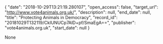 {
  "date": "2018-10-29T13:21:19.280107", 
  "open_access": false, 
  "target_url": "http://www.vote4animals.org.uk/", 
  "description": null, 
  "end_date": null, 
  "title": "Protecting Animals in Democracy", 
  "record_id": "20181029T132119/CkIUNUCp7AlD+pf/SmaEgA==", 
  "publisher": "vote4animals.org.uk", 
  "start_date": null
}

None